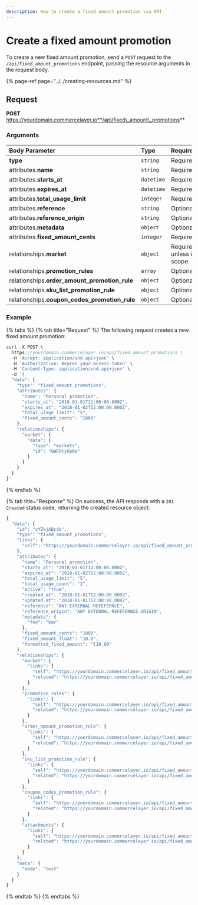 ```yaml
---
description: How to create a fixed amount promotion via API
---
```


# Create a fixed amount promotion

To create a new fixed amount promotion, send a `POST` request to the `/api/fixed_amount_promotions` endpoint, passing the resource arguments in the request body.

{% page-ref page="../../creating-resources.md" %}

## Request

**POST** https://yourdomain.commercelayer.io**/api/fixed\_amount\_promotions**

### Arguments

| Body Parameter | Type | Required |
| :--- | :--- | :--- |
| **type** | `string` | Required |
| attributes.**name** | `string` | Required |
| attributes.**starts\_at** | `datetime` | Required |
| attributes.**expires\_at** | `datetime` | Required |
| attributes.**total\_usage\_limit** | `integer` | Required |
| attributes.**reference** | `string` | Optional |
| attributes.**reference\_origin** | `string` | Optional |
| attributes.**metadata** | `object` | Optional |
| attributes.**fixed\_amount\_cents** | `integer` | Required |
| relationships.**market** | `object` | Required, unless in scope |
| relationships.**promotion\_rules** | `array` | Optional |
| relationships.**order\_amount\_promotion\_rule** | `object` | Optional |
| relationships.**sku\_list\_promotion\_rule** | `object` | Optional |
| relationships.**coupon\_codes\_promotion\_rule** | `object` | Optional |

### Example

{% tabs %}
{% tab title="Request" %}
The following request creates a new fixed amount promotion:

```javascript
curl -X POST \
  https://yourdomain.commercelayer.io/api/fixed_amount_promotions \
  -H 'Accept: application/vnd.api+json' \
  -H 'Authorization: Bearer your-access-token' \
  -H 'Content-Type: application/vnd.api+json' \
  -d '{
  "data": {
    "type": "fixed_amount_promotions",
    "attributes": {
      "name": "Personal promotion",
      "starts_at": "2018-01-01T12:00:00.000Z",
      "expires_at": "2018-01-02T12:00:00.000Z",
      "total_usage_limit": "5",
      "fixed_amount_cents": "1000"
    },
    "relationships": {
      "market": {
        "data": {
          "type": "markets",
          "id": "QWERtyUpBa"
        }
      }
    }
  }
}'
```
{% endtab %}

{% tab title="Response" %}
On success, the API responds with a `201 Created` status code, returning the created resource object:

```javascript
{
  "data": {
    "id": "xYZkjABcde",
    "type": "fixed_amount_promotions",
    "links": {
      "self": "https://yourdomain.commercelayer.io/api/fixed_amount_promotions/xYZkjABcde"
    },
    "attributes": {
      "name": "Personal promotion",
      "starts_at": "2018-01-01T12:00:00.000Z",
      "expires_at": "2018-01-02T12:00:00.000Z",
      "total_usage_limit": "5",
      "total_usage_count": "2",
      "active": "true",
      "created_at": "2018-01-01T12:00:00.000Z",
      "updated_at": "2018-01-01T12:00:00.000Z",
      "reference": "ANY-EXTERNAL-REFEFERNCE",
      "reference_origin": "ANY-EXTERNAL-REFEFERNCE-ORIGIN",
      "metadata": {
        "foo": "bar"
      },
      "fixed_amount_cents": "1000",
      "fixed_amount_float": "10.0",
      "formatted_fixed_amount": "€10,00"
    },
    "relationships": {
      "market": {
        "links": {
          "self": "https://yourdomain.commercelayer.io/api/fixed_amount_promotions/xYZkjABcde/relationships/market",
          "related": "https://yourdomain.commercelayer.io/api/fixed_amount_promotions/xYZkjABcde/market"
        }
      },
      "promotion_rules": {
        "links": {
          "self": "https://yourdomain.commercelayer.io/api/fixed_amount_promotions/xYZkjABcde/relationships/promotion_rules",
          "related": "https://yourdomain.commercelayer.io/api/fixed_amount_promotions/xYZkjABcde/promotion_rules"
        }
      },
      "order_amount_promotion_rule": {
        "links": {
          "self": "https://yourdomain.commercelayer.io/api/fixed_amount_promotions/xYZkjABcde/relationships/order_amount_promotion_rule",
          "related": "https://yourdomain.commercelayer.io/api/fixed_amount_promotions/xYZkjABcde/order_amount_promotion_rule"
        }
      },
      "sku_list_promotion_rule": {
        "links": {
          "self": "https://yourdomain.commercelayer.io/api/fixed_amount_promotions/xYZkjABcde/relationships/sku_list_promotion_rule",
          "related": "https://yourdomain.commercelayer.io/api/fixed_amount_promotions/xYZkjABcde/sku_list_promotion_rule"
        }
      },
      "coupon_codes_promotion_rule": {
        "links": {
          "self": "https://yourdomain.commercelayer.io/api/fixed_amount_promotions/xYZkjABcde/relationships/coupon_codes_promotion_rule",
          "related": "https://yourdomain.commercelayer.io/api/fixed_amount_promotions/xYZkjABcde/coupon_codes_promotion_rule"
        }
      },
      "attachments": {
        "links": {
          "self": "https://yourdomain.commercelayer.io/api/fixed_amount_promotions/xYZkjABcde/relationships/attachments",
          "related": "https://yourdomain.commercelayer.io/api/fixed_amount_promotions/xYZkjABcde/attachments"
        }
      }
    },
    "meta": {
      "mode": "test"
    }
  }
}
```
{% endtab %}
{% endtabs %}

